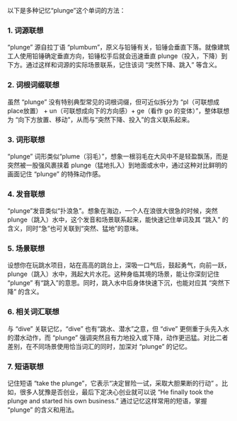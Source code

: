 以下是多种记忆“plunge”这个单词的方法：
### 1. 词源联想
“plunge” 源自拉丁语 “plumbum”，原义与铅锤有关，铅锤会垂直下落。就像建筑工人使用铅锤确定垂直方向，铅锤松手后就会迅速垂直 plunge（投入，下降）到下方。通过这样和词源的实际场景联系，记住该词 “突然下降、跳入” 等含义。 

### 2. 词根词缀联想
虽然 “plunge” 没有特别典型常见的词根词缀，但可近似拆分为 “pl（可联想成place放置） + un（可联想成向下的方向感）+ ge（看作 go 的变体）”，整体联想为 “向下方放置、移动”，从而与“突然下降、投入”的含义联系起来。 

### 3. 词形联想
“plunge” 词形类似“plume（羽毛）”，想象一根羽毛在大风中不是轻盈飘荡，而是突然被一股强风裹挟着 plunge（猛地扎入）到地面或水中，通过这种对比鲜明的画面记住 “plunge” 的特殊动作感。 

### 4. 发音联想
“plunge”发音类似“扑浪急”。想象在海边，一个人在浪很大很急的时候，突然 plunge（跳入）水中，这个发音和场景联系起来，能快速记住单词及其 “跳入” 的含义，同时“急”也可关联到“突然、猛地”的意味。 

### 5. 场景联想
设想你在玩跳水项目，站在高高的跳台上，深吸一口气后，鼓起勇气，向前一跃，plunge（跳入）水中，溅起大片水花。这种身临其境的场景，能让你深刻记住 “plunge” 有“跳入”的意思。同时，跳入水中后身体快速下沉，也能对应其 “突然下降” 的含义。 

### 6. 相关词汇联想
与 “dive” 关联记忆，“dive” 也有“跳水、潜水”之意，但 “dive” 更侧重于头先入水的潜水动作，而 “plunge” 强调突然且有力地投入或下降，动作更迅猛。对比二者差别，在不同场景使用恰当词汇的同时，加深对 “plunge” 的记忆。 

### 7. 短语联想
记住短语 “take the plunge”，它表示“决定冒险一试，采取大胆果断的行动” 。比如，很多人犹豫是否创业，最后下定决心创业就可以说 “He finally took the plunge and started his own business.” 通过记忆这样常用的短语，掌握 “plunge” 的含义和用法。 